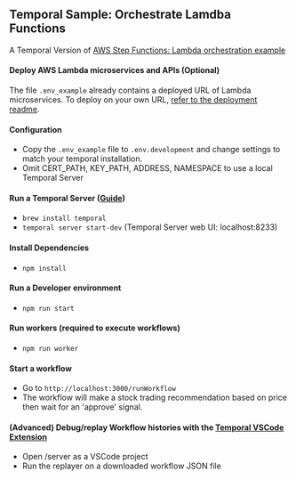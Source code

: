 ## Temporal Sample: Orchestrate Lamdba Functions

A Temporal Version of [AWS Step Functions: Lambda orchestration example](https://docs.aws.amazon.com/step-functions/latest/dg/sample-lambda-orchestration.html)

#### Deploy AWS Lambda microservices and APIs (Optional)

The file `.env_example` already contains a deployed URL of Lambda microservices. To deploy on your own URL, [refer to the deployment readme](./deploy/README.md).

#### Configuration
- Copy the `.env_example` file to `.env.development` and change settings to match your temporal installation.
- Omit CERT_PATH, KEY_PATH, ADDRESS, NAMESPACE to use a local Temporal Server

#### Run a Temporal Server ([Guide](https://docs.temporal.io/kb/all-the-ways-to-run-a-cluster#temporal-cli))
- `brew install temporal`
- `temporal server start-dev` (Temporal Server web UI: localhost:8233)

#### Install Dependencies
- `npm install`

#### Run a Developer environment
  - `npm run start`

#### Run workers (required to execute workflows)
  - `npm run worker`

#### Start a workflow
- Go to `http://localhost:3000/runWorkflow`
- The workflow will make a stock trading recommendation based on price then wait for an 'approve' signal.

#### (Advanced) Debug/replay Workflow histories with the [Temporal VSCode Extension](https://marketplace.visualstudio.com/items?itemName=temporal-technologies.temporalio)
- Open /server as a VSCode project
- Run the replayer on a downloaded workflow JSON file
